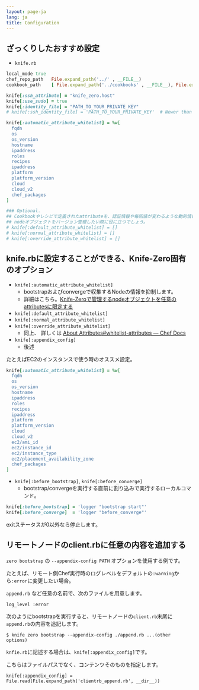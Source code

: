 ```yaml
---
layout: page-ja
lang: ja
title: Configuration
---
```


## ざっくりしたおすすめ設定

- `knife.rb`

```ruby
local_mode true
chef_repo_path   File.expand_path('../' , __FILE__)
cookbook_path    [ File.expand_path('../cookbooks' , __FILE__), File.expand_path('../site-cookbooks' , __FILE__)]

knife[:ssh_attribute] = "knife_zero.host"
knife[:use_sudo] = true
knife[:identity_file] = "PATH_TO_YOUR_PRIVATE_KEY"
# knife[:ssh_identity_file] = 'PATH_TO_YOUR_PRIVATE_KEY'  # Newer than Chef 14

knife[:automatic_attribute_whitelist] = %w[
  fqdn
  os
  os_version
  hostname
  ipaddress
  roles
  recipes
  ipaddress
  platform
  platform_version
  cloud
  cloud_v2
  chef_packages
]

### Optional.
## Cookbookやレシピで定義されたattributeを、認証情報や毎回値が変わるような動的情報を使っている際に使います。
## nodeオブジェクトをバージョン管理したい際に役に立つでしょう。
# knife[:default_attribute_whitelist] = []
# knife[:normal_attribute_whitelist] = []
# knife[:override_attribute_whitelist] = []
```


## knife.rbに設定することができる、Knife-Zero固有のオプション

- `knife[:automatic_attribute_whitelist]`
    - bootstrapおよびconvergeで収集するNodeの情報を抑制します。
    - 詳細はこちら。[Knife-Zeroで管理するnodeオブジェクトを任意のattributesに限定する](http://qiita.com/sawanoboly/items/28dfc22929b8fa961456)
- `knife[:default_attribute_whitelist]`
- `knife[:normal_attribute_whitelist]`
- `knife[:override_attribute_whitelist]`
    - 同上、 詳しくは [About Attributes#whitelist-attributes — Chef Docs](https://docs.chef.io/attributes.html#whitelist-attributes)
- `knife[:appendix_config]`
  - 後述

たとえばEC2のインスタンスで使う時のオススメ設定。

```ruby
knife[:automatic_attribute_whitelist] = %w[
  fqdn
  os
  os_version
  hostname
  ipaddress
  roles
  recipes
  ipaddress
  platform
  platform_version
  cloud
  cloud_v2
  ec2/ami_id
  ec2/instance_id
  ec2/instance_type
  ec2/placement_availability_zone
  chef_packages
]
```

- `knife[:before_bootstrap]`, `knife[:before_converge]`
    - bootstrap/convergeを実行する直前に割り込みで実行するローカルコマンド。

```ruby
knife[:before_bootstrap] = 'logger "bootstrap start"'
knife[:before_converge]  = 'logger "before_converge"'
```

exitステータスが0以外なら停止します。

## リモートノードのclient.rbに任意の内容を追加する

`zero bootstrap` の `--appendix-config PATH` オプションを使用する例です。

たとえば、リモート側Chef実行時のログレベルをデフォルトの`:warning`から`:error`に変更したい場合。

`append.rb` など任意の名前で、次のファイルを用意します。

```
log_level :error
```

次のようにbootstrapを実行すると、リモートノードの`client.rb`末尾に`append.rb`の内容を追記します。

```
$ knife zero bootstrap --appendix-config ./append.rb ...(other options)
```

`knfie.rb`に記述する場合は、`knife[:appendix_config]`です。

こちらはファイルパスでなく、コンテンツそのものを指定します。

```
knife[:appendix_config] = File.read(File.expand_path('clientrb_append.rb', __dir__))
```
